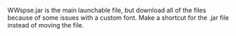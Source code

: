 WWspse.jar is the main launchable file,
but download all of the files because of some issues with a custom font.
Make a shortcut for the .jar file instead of moving the file.
